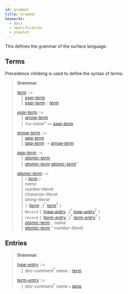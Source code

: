 ```yaml
---
id: grammar
title: Grammar
keywords:
  - docs
  - specification
  - pikelet
---
```


This defines the grammar of the surface language.

## Terms

Precedence climbing is used to define the syntax of terms:

> **Grammar**:
>
> <a href="#var:term"><var id="var:term">term</var></a> ::=\
> &emsp;|&ensp;<a href="#var:expr-term"><var>expr-term</var></a>\
> &emsp;|&ensp;<a href="#var:expr-term"><var>expr-term</var></a> `:` <a href="#var:term"><var>term</var></a>
>
> <a href="#var:expr-term"><var id="var:expr-term">expr-term</var></a> ::=\
> &emsp;|&ensp;<a href="#var:arrow-term"><var>arrow-term</var></a>\
> &emsp;|&ensp;`fun` <var>name</var><sup>+</sup> `=>` <a href="#var:expr-term"><var>expr-term</var></a>
>
> <a href="#var:arrow-term"><var id="var:arrow-term">arrow-term</var></a> ::=\
> &emsp;|&ensp;<a href="#var:app-term"><var>app-term</var></a>\
> &emsp;|&ensp;<a href="#var:app-term"><var>app-term</var></a> `->` <a href="#var:arrow-term"><var>arrow-term</var></a>
>
> <a href="#var:app-term"><var id="var:app-term">app-term</var></a> ::=\
> &emsp;|&ensp;<a href="#var:atomic-term"><var>atomic-term</var></a>\
> &emsp;|&ensp;<a href="#var:atomic-term"><var>atomic-term</var></a> <a href="#var:atomic-term"><var>atomic-term</var></a><sup>+</sup>
>
> <a href="#var:atomic-term"><var id="var:atomic-term">atomic-term</var></a> ::=\
> &emsp;|&ensp;`(` <a href="#var:term"><var>term</var></a> `)`\
> &emsp;|&ensp;<var>name</var>\
> &emsp;|&ensp;<var>number-literal</var>\
> &emsp;|&ensp;<var>character-literal</var>\
> &emsp;|&ensp;<var>string-literal</var>\
> &emsp;|&ensp;`[` (<a href="#var:term"><var>term</var></a> `,`)<sup>\*</sup> <a href="#var:term"><var>term</var></a><sup>?</sup> `]`\
> &emsp;|&ensp;`Record` `{` (<a href="#var:type-entry"><var>type-entry</var></a> `,`)<sup>\*</sup> <a href="#var:type-entry"><var>type-entry</var></a><sup>?</sup>  `}`\
> &emsp;|&ensp;`record` `{` (<a href="#var:term-entry"><var>term-entry</var></a> `,`)<sup>\*</sup> <a href="#var:term-entry"><var>term-entry</var></a><sup>?</sup> `}`\
> &emsp;|&ensp;<a href="#var:atomic-term"><var>atomic-term</var></a> `.` <var>name</var>\
> &emsp;|&ensp;<a href="#var:atomic-term"><var>atomic-term</var></a> `^` <var>number-literal</var>

## Entries

> **Grammar**:
>
> <a href="#var:type-entry"><var id="var:type-entry">type-entry</var></a> ::=\
> &emsp;|&ensp;<var>doc-comment</var><sup>\*</sup> <var>name</var> `:` <a href="#var:term"><var>term</var></a>
>
> <a href="#var:term-entry"><var id="var:term-entry">term-entry</var></a> ::=\
> &emsp;|&ensp;<var>doc-comment</var><sup>\*</sup> <var>name</var> `=` <a href="#var:term"><var>term</var></a>
